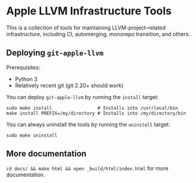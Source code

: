 
# Apple LLVM Infrastructure Tools

This is a collection of tools for maintaining LLVM-project&ndash;related
infrastructure, including CI, automerging, monorepo transition, and others.

## Deploying `git-apple-llvm`

Prerequisites:
- Python 3
- Relatively recent git (git 2.20+ should work)

You can deploy `git-apple-llvm` by running the `install` target:

```
sudo make install                 # Installs into /usr/local/bin
make install PREFIX=/my/directory # Installs into /my/directory/bin
```

You can always uninstall the tools by running the `uninstall` target:

```
sudo make uninstall
```

## More documentation

`cd docs/ && make html && open _build/html/index.html` for more documentation.

